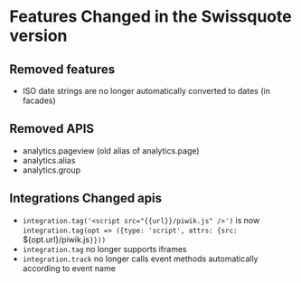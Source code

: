 # Features Changed in the Swissquote version

## Removed features

- ISO date strings are no longer automatically converted to dates (in facades)

## Removed APIS

- analytics.pageview (old alias of analytics.page)
- analytics.alias
- analytics.group

## Integrations Changed apis

- `integration.tag('<script src="{{url}}/piwik.js" />')` is now
  `integration.tag(opt => ({type: 'script', attrs: {src: `${opt.url}/piwik.js`}}))`
- `integration.tag` no longer supports iframes
- `integration.track` no longer calls event methods automatically according to event name